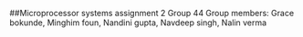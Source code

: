 ##Microprocessor systems assignment 2
Group 44
Group members: Grace bokunde, Minghim foun, Nandini gupta, Navdeep singh, Nalin verma
